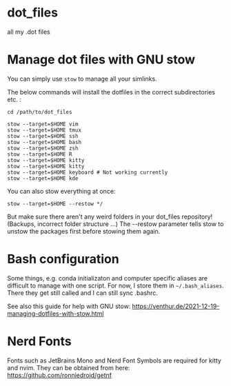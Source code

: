 # dot_files
all my .dot files

# Manage dot files with GNU stow
You can simply use `stow` to manage all your simlinks.

The below commands will install the dotfiles in the correct subdirectories etc. :

```
cd /path/to/dot_files

stow --target=$HOME vim
stow --target=$HOME tmux
stow --target=$HOME ssh
stow --target=$HOME bash
stow --target=$HOME zsh
stow --target=$HOME R
stow --target=$HOME kitty
stow --target=$HOME kitty
stow --target=$HOME keyboard # Not working currently
stow --target=$HOME kde

```

You can also stow everything at once:
```
stow --target=$HOME --restow */
```

But make sure there aren't any weird folders in your dot_files repository! (Backups, incorrect folder structure ...)
The --restow parameter tells stow to unstow the packages first before stowing them again.

# Bash configuration
Some things, e.g. conda initializaton and computer specific aliases are difficult to manage with one script.
For now, I store them in `~/.bash_aliases`. There they get still called and I can still sync .bashrc.

See also this guide for help with GNU stow:
https://venthur.de/2021-12-19-managing-dotfiles-with-stow.html

# Nerd Fonts
Fonts such as JetBrains Mono and Nerd Font Symbols are required for kitty and nvim. They can be obtained from here: https://github.com/ronniedroid/getnf


